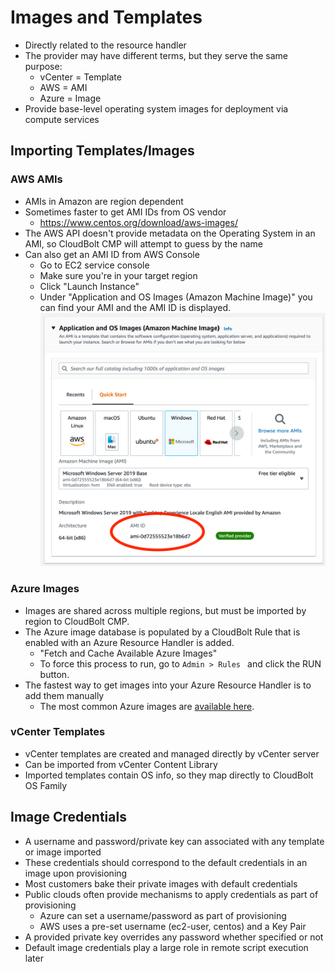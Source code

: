 # Images and Templates
* Directly related to the resource handler
* The provider may have different terms, but they serve the same purpose:
    * vCenter = Template
    * AWS = AMI
    * Azure = Image
* Provide base-level operating system images for deployment via compute services

## Importing Templates/Images 

### AWS AMIs
* AMIs in Amazon are region dependent
* Sometimes faster to get AMI IDs from OS vendor
  * https://www.centos.org/download/aws-images/
* The AWS API doesn't provide metadata on the Operating System in an AMI, so CloudBolt CMP will attempt to guess by the name
* Can also get an AMI ID from AWS Console
  * Go to EC2 service console
  * Make sure you're in your target region
  * Click "Launch Instance"
  * Under "Application and OS Images (Amazon Machine Image)" you can find your AMI and the AMI ID is displayed.<br>
  ![AMI Image Lookup in AWS EC2 Console](../assets/ami_lookup.png)

### Azure Images
* Images are shared across multiple regions, but must be imported by region to CloudBolt CMP.
* The Azure image database is populated by a CloudBolt Rule that is enabled with an Azure Resource Handler is added.
    * "Fetch and Cache Available Azure Images"
    * To force this process to run, go to `Admin > Rules ` and click the RUN button.
* The fastest way to get images into your Azure Resource Handler is to add them manually
    * The most common Azure images are [available here](azure_images.md).

### vCenter Templates
* vCenter templates are created and managed directly by vCenter server
* Can be imported from vCenter Content Library
* Imported templates contain OS info, so they map directly to CloudBolt OS Family

## Image Credentials
* A username and password/private key can associated with any template or image imported
* These credentials should correspond to the default credentials in an image upon provisioning
* Most customers bake their private images with default credentials
* Public clouds often provide mechanisms to apply credentials as part of provisioning
  * Azure can set a username/password as part of provisioning
  * AWS uses a pre-set username (ec2-user, centos) and a Key Pair
* A provided private key overrides any password whether specified or not
* Default image credentials play a large role in remote script execution later










